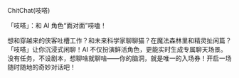 ChitChat(吱嗒)

「吱嗒」：和 AI 角色“面对面”唠嗑！

想和穿越来的侠客吐槽工作？和未来科学家聊聊猫？在魔法森林里和精灵扯闲篇？「吱嗒」让你沉浸式闲聊！AI 不仅扮演鲜活角色，更能实时生成专属聊天场景。没有任务，不设剧本，想聊啥就聊啥——你的脑洞，就是唯一的入场券！开启一场随时随地的奇妙对话吧！
